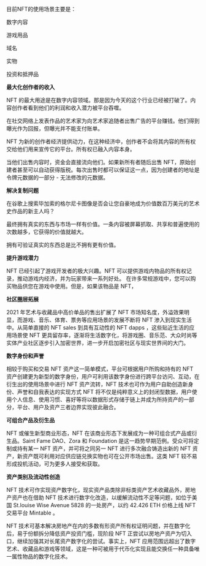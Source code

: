 目前NFT的使用场景主要是：

数字内容

游戏用品

域名

实物

投资和抵押品

**最大化创作者的收入**

NFT 的最大用途是在数字内容领域。那是因为今天的这个行业已经被打破了。内容创作者看到他们的利润和收入潜力被平台吞噬。

在社交网络上发表作品的艺术家为向艺术家追随者出售广告的平台赚钱。他们得到曝光作为回报，但曝光并不能支付账单。

NFT 为新的创作者经济提供动力，在这种经济中，创作者不会将其内容的所有权交给他们用来宣传它的平台。所有权已融入内容本身。

当他们出售内容时，资金会直接流向他们。如果新所有者随后出售 NFT，原始创建者甚至可以自动获得版税。每次出售时都可以保证这一点，因为创建者的地址是令牌元数据的一部分 - 无法修改的元数据。

**解决复制问题**

在谷歌上搜索毕加索的格尔尼卡图像是否会让您自豪地成为价值数百万美元的艺术史作品的新主人吗？

最终拥有真实的东西与市场一样有价值。一条内容被屏幕抓取、共享和普遍使用的次数越多，它获得的价值就越大。

拥有可验证真实的东西总是比不拥有更有价值。

**提升游戏潜力**

NFT 已经引起了游戏开发者的极大兴趣。NFT 可以提供游戏内物品的所有权记录，推动游戏内经济，并为玩家带来一系列好处。 在许多常规游戏中，您可以购买物品供您在游戏中使用。但是，如果该物品是 NFT，

**社区圈层拓展**

2021 年艺术与收藏品中高价单品的售出扩展了 NFT 市场知名度，外溢效果明显，而游戏、音乐、体育、票务等应用场景的发展不断将 NFT 渗入到现实生活中。从简单直接的 NFT sales 到具有互动性的 NFT dapps ，这些贴近生活的应用场景使 NFT 更具留存率，逐渐将生活数字化，将游戏圈、音乐范、大众时尚等实体产业社区逐步引入加密世界，进一步开启加密社区与现实世界间的大门。

**数字身份和声誉**

相较于购买和交易 NFT 资产这一简单模式，平台可根据用户所购和持有的 NFT 资产创建更为新型的数字身份，用户可利用该数字身份进行跨平台访问、互动，在衍生出的使用场景中进行 NFT 资产流转，NFT 技术也可作为用户自助创造新身份、声誉和自我表达的实现方式 NFT 将不仅是纯粹意义上的封闭型数据，用户使用个人信息、使用习惯、喜好等将以数据形式存储于链上并成为所持资产的一部分，平台、用户及资产三者边界实现彼此融合。

**可组合产品及衍生品**

NFT 或催生新型商业形态，NFT 在该商业形态下发展成为一种可组合式产品或衍生品。Saint Fame DAO、Zora 和 Foundation 是这一趋势早期范例。受众可将定制或持有某一 NFT 资产，并可将之同另一 NFT 进行多次融合铸造出新的 NFT 资产，新资产既可利用对应供应链兑换实物也可在公开市场出售。这类 NFT 较不易形成投机活动，可为更多人接受和获取。

**资产类别及流动性创造**

NFT 技术可作实现资产数字化，现实资产品类除非标类资产艺术收藏品外，房地产资产也在借助 NFT 技术进行数字化改造，以缓解流动性不足等问题，如位于美国 St.louise Wise Avenue 5828 的一处房产，以约 42.426 ETH 价格上线 NFT 交易平台 Mintable 。

NFT 技术可基本解决房地产在内的多数有形资产所有权证明问题，并在数字化后，易于份额拆分降低资产投资门槛，现阶段 NFT 正尝试以房地产资产为切入口，继续加强其对长尾资产数字化的尝试。事实上，NFT 应用范围远超出了数字艺术、收藏品和游戏等领域，这是一种可被用于代币化实现且能交换任一种具备唯一属性物品的数字化技术。